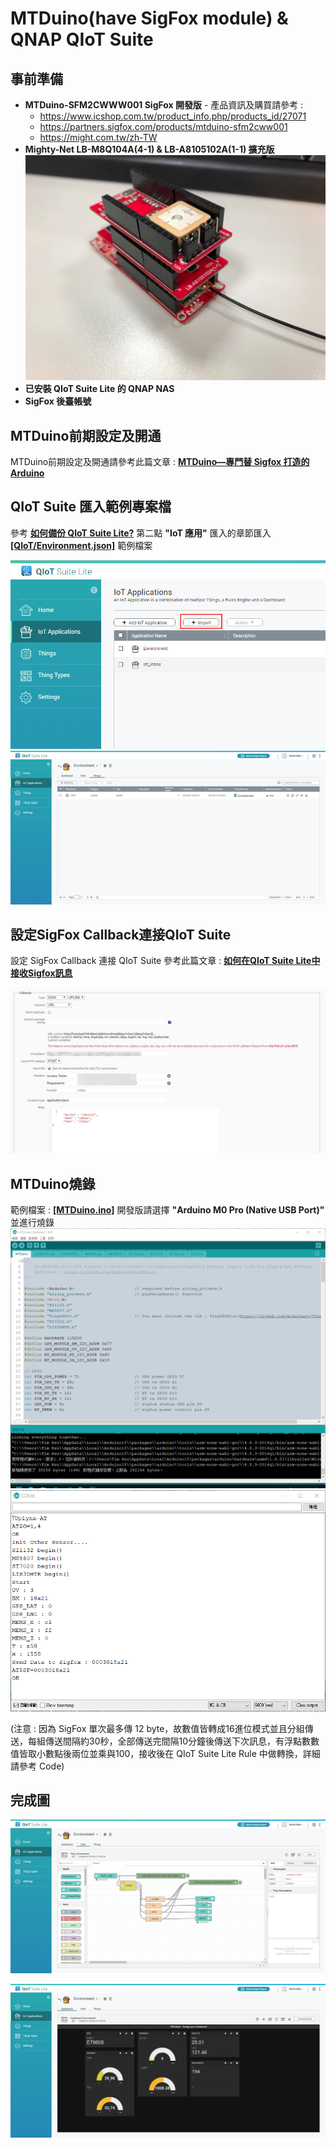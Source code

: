 # MTDuino(have SigFox module) & QNAP QIoT Suite

## 事前準備

* **MTDuino-SFM2CWWW001 SigFox 開發版** - 
    產品資訊及購買請參考 : 
    * https://www.icshop.com.tw/product_info.php/products_id/27071
    * https://partners.sigfox.com/products/mtduino-sfm2cww001
    * https://might.com.tw/zh-TW
* **Mighty-Net LB-M8Q104A(4-1) & LB-A8105102A(1-1) 擴充版**
    ![](assets/RpGz7Pz.jpg)
* **已安裝 QIoT Suite Lite 的 QNAP NAS**
* **SigFox 後臺帳號** 

## MTDuino前期設定及開通
MTDuino前期設定及開通請參考此篇文章 : [**MTDuino—專門替 Sigfox 打造的 Arduino**](https://makerpro.cc/2019/02/mtduino-as-an-arduino-and-sigfox-connectivity-module/)

## QIoT Suite 匯入範例專案檔
參考 [**如何備份 QIoT Suite Lite?**](https://qiot.qnap.com/blog/2018/05/17/backup-qiot-suite-lite-2-2/) 第二點 **"IoT 應用"** 匯入的章節匯入 [**[QIoT/Environment.json]**](./QIoT/Environment.json) 範例檔案

![](assets/soU87bq.png)
![](assets/kLBDEED.png)

## 設定SigFox Callback連接QIoT Suite
設定 SigFox Callback 連接 QIoT Suite 參考此篇文章 : [**如何在QIoT Suite Lite中接收Sigfox訊息**](https://qiot.qnap.com/blog/2018/01/31/%E5%A6%82%E4%BD%95%E5%9C%A8qiot-suite-lite%E4%B8%AD%E6%8E%A5%E6%94%B6sigfox%E8%A8%8A%E6%81%AF/)

![](assets/a68F9KA.png)

## MTDuino燒錄
範例檔案 : [**[MTDuino.ino]**](./MTDuino/MTDuino.ino)
開發版請選擇 **"Arduino M0 Pro (Native USB Port)"** 並進行燒錄
![](assets/2fQRCHA.png)
![](assets/Hc27YYT.png)

(注意 : 因為 SigFox 單次最多傳 12 byte，故數值皆轉成16進位模式並且分組傳送，每組傳送間隔約30秒，全部傳送完間隔10分鐘後傳送下次訊息，有浮點數數值皆取小數點後兩位並乘與100，接收後在 QIoT Suite Lite Rule 中做轉換，詳細請參考 Code)

## 完成圖
![](assets/8QGePgS.png)

![](assets/mXhxvo0.png)

